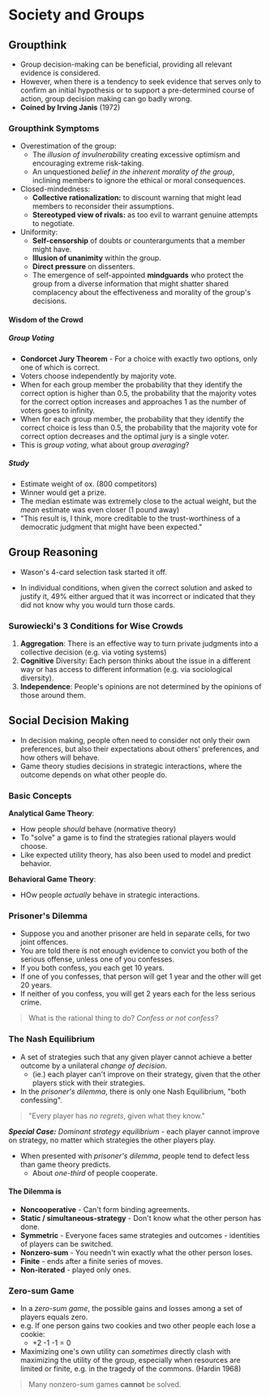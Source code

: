 # Society and Groups

## Groupthink
- Group decision-making can be beneficial, providing all relevant evidence is considered.
- However, when there is a tendency to seek evidence that serves only to confirm an initial hypothesis or to support a pre-determined course of action, group decision making can go badly wrong.
- **Coined by Irving Janis** (1972)

### Groupthink Symptoms
- Overestimation of the group:
	- The *illusion of invulnerability* creating excessive optimism and encouraging extreme risk-taking.
	- An unquestioned *belief in the inherent morality of the group*, inclining members to ignore the ethical or moral consequences.
- Closed-mindedness:
	- **Collective rationalization:** to discount warning that might lead members to reconsider their assumptions.
	- **Stereotyped view of rivals:** as too evil to warrant genuine attempts to negotiate.
- Uniformity:
	- **Self-censorship** of doubts or counterarguments that a member might have.
	- **Illusion of unanimity** within the group.
	- **Direct pressure** on dissenters.
	- The emergence of self-appointed **mindguards** who protect the group from a diverse information that might shatter shared complacency about the effectiveness and morality of the group's decisions.

#### Wisdom of the Crowd

##### Group Voting

- **Condorcet Jury Theorem** - For a choice with exactly two options, only one of which is correct.
- Voters choose independently by majority vote.
- When for each group member the probability that they identify the correct option is higher than 0.5, the probability that the majority votes for the correct option increases and approaches 1 as the number of voters goes to infinity.
- When for each group member, the probability that they identify the correct choice is less than 0.5, the probability that the majority vote for correct option decreases and the optimal jury is a single voter.
- This is *group voting*, what about group *averaging*?

##### Study
- Estimate weight of ox. (800 competitors)
- Winner would get a prize.
- The median estimate was extremely close to the actual weight, but the *mean* estimate was even closer (1 pound away)
- "This result is, I think, more creditable to the trust-worthiness of a democratic judgment that might have been expected."

## Group Reasoning
- Wason's 4-card selection task started it off.

- In individual conditions, when given the correct solution and asked to justify it, 49% either argued that it was incorrect or indicated that they did not know why you would turn those cards.

### Surowiecki's 3 Conditions for Wise Crowds
1. **Aggregation**: There is an effective way to turn private judgments into a collective decision (e.g. via voting systems)
2. **Cognitive** Diversity: Each person thinks about the issue in a different way or has access to different information (e.g. via sociological diversity).
3. **Independence**: People's opinions are not determined by the opinions of those around them.

## Social Decision Making
- In decision making, people often need to consider not only their own preferences, but also their expectations about others' preferences, and how others will behave.
- Game theory studies decisions in strategic interactions, where the outcome depends on what other people do.

### Basic Concepts

**Analytical Game Theory**:

- How people *should* behave (normative theory)
- To "solve" a game is to find the strategies rational players would choose.
- Like expected utility theory, has also been used to model and predict behavior.

**Behavioral Game Theory**:

- HOw people *actually* behave in strategic interactions.

### Prisoner's Dilemma
- Suppose you and another prisoner are held in separate cells, for two joint offences.
- You are told there is not enough evidence to convict you both of the serious offense, unless one of you confesses.
- If you both confess, you each get 10 years.
- If one of you confesses, that person will get 1 year and the other will get 20 years.
- If neither of you confess, you will get 2 years each for the less serious crime.

> What is the rational thing to do? *Confess or not confess?*
### The Nash Equilibrium
- A set of strategies such that any given player cannot achieve a better outcome by a unilateral *change of decision*.
	- (ie.) each player can't improve on their strategy, given that the other players stick with their strategies.
- In the *prisoner's dilemma*, there is only one Nash Equilibrium, "both confessing".

> "Every player has *no regrets*, given what they know."

***Special Case:*** *Dominant strategy equilibrium* - each player cannot improve on strategy, no matter which strategies the other players play.

- When presented with *prisoner's dilemma*, people tend to defect less than game theory predicts.
	- About *one-third* of people cooperate.

#### The Dilemma is
- **Noncooperative** - Can't form binding agreements.
- **Static / simultaneous-strategy** - Don't know what the other person has done.
- **Symmetric** - Everyone faces same strategies and outcomes - identities of players can be switched.
- **Nonzero-sum** - You needn't win exactly what the other person loses.
- **Finite** - ends after a finite series of moves.
- **Non-iterated** - played only ones.

### Zero-sum Game
- In a *zero-sum game*, the possible gains and losses among a set of players equals zero.
- e.g. If one person gains two cookies and two other people each lose a cookie:
	- +2 -1 -1 = 0
- Maximizing one's own utility can *sometimes* directly clash with maximizing the utility of the group, especially when resources are limited or finite, e.g. in the tragedy of the commons. (Hardin 1968)

> Many nonzero-sum games **cannot** be solved.

